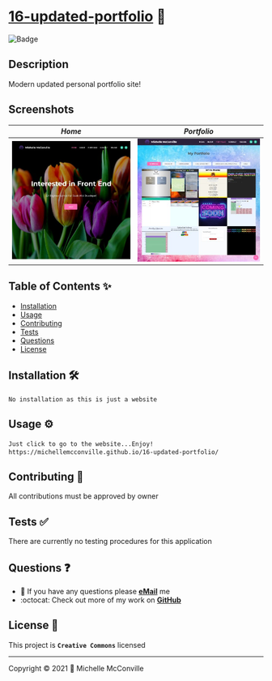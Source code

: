 
# [16-updated-portfolio](https://github.com/MichelleMcConville/16-updated-portfolio) 🔗

![Badge](https://img.shields.io/badge/license-CC-f2ea05)

## Description

Modern updated personal portfolio site!

## Screenshots

| ***Home***                | ***Portfolio***                         |
| :----------------------------: | :-------------------------------------: |
| ![About](./docs/mmHome400.jpg) | ![Portfolio](./docs/mmPortfolio400.jpg) |

## Table of Contents ✨

* [Installation](#installation)
* [Usage](#usage)
* [Contributing](#contributing)
* [Tests](#tests)
* [Questions](#questions)
* [License](#license)

## Installation 🛠️ <a name="installation"></a>

```.
No installation as this is just a website
```

## Usage ⚙️ <a name="usage"></a>

```.
Just click to go to the website...Enjoy!
https://michellemcconville.github.io/16-updated-portfolio/
```

## Contributing 🤝 <a name="contributing"></a>

All contributions must be approved by owner

## Tests ✅ <a name="tests"></a>

There are currently no testing procedures for this application

## Questions ❓ <a name="questions"></a>

* 📧 If you have any questions please [**eMail**](mailto:dev.mchel@gmail.com) me
* :octocat: Check out more of my work on [**GitHub**](https://github.com/MichelleMcConville)

## License 📝 <a name="license"></a>

This project is **`Creative Commons`** licensed

---

 Copyright ©️ 2021 🌷 Michelle McConville
